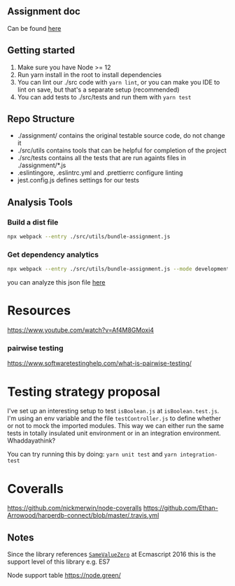## Assignment doc

Can be found [here](https://docs.google.com/document/d/1P_dZxKKV-0d_avjU_wF0Ljvf-Es282P-83yM2SDHofs/edit?usp=sharing)


## Getting started

1. Make sure you have Node >= 12
2. Run yarn install in the root to install dependencies
3. You can lint our ./src code with `yarn lint`, or you can make you IDE to lint on save, but that's a separate setup (recommended)
4. You can add tests to ./src/tests and run them with `yarn test`

## Repo Structure

- ./assignment/ contains the original testable source code, do not change it
- ./src/utils contains tools that can be helpful for completion of the project
- ./src/tests contains all the tests that are run againts files in ./assignment/*.js
- .eslintingore, .eslintrc.yml and .prettierrc configure linting
- jest.config.js defines settings for our tests

## Analysis Tools

### Build a dist file

```sh
npx webpack --entry ./src/utils/bundle-assignment.js
```

### Get dependency analytics

```sh
npx webpack --entry ./src/utils/bundle-assignment.js --mode development --profile --json > stats.json
```

you can analyze this json file [here](http://webpack.github.io/analyse/#modules)


# Resources

https://www.youtube.com/watch?v=Af4M8GMoxi4

### pairwise testing

https://www.softwaretestinghelp.com/what-is-pairwise-testing/


# Testing strategy proposal

I've set up an interesting setup to test `isBoolean.js` at `isBoolean.test.js`.
I'm using an env variable and the file `testController.js` to define whether
or not to mock the imported modules. This way we can either run the same tests
in totally insulated unit environment or in an integration environment. Whaddayathink?

You can try running this by doing:
`yarn unit test` and `yarn integration-test`

# Coveralls

https://github.com/nickmerwin/node-coveralls
https://github.com/Ethan-Arrowood/harperdb-connect/blob/master/.travis.yml

## Notes

Since the library references [`SameValueZero`](http://ecma-international.org/ecma-262/7.0/#sec-samevaluezero)
at Ecmascript 2016 this is the support level of this library e.g. ES7

Node support table https://node.green/
